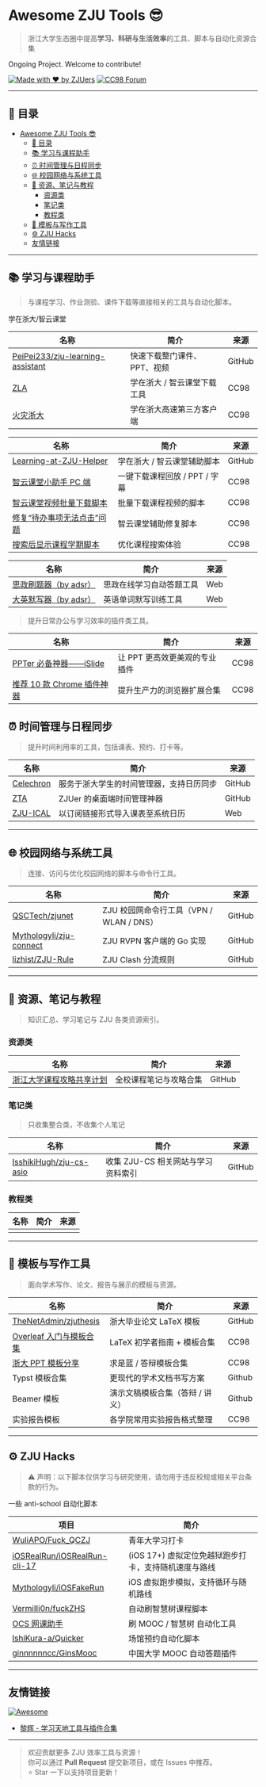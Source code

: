 # Awesome ZJU Tools 😎

> 浙江大学生态圈中提高**学习、科研与生活效率**的工具、脚本与自动化资源合集

Ongoing Project. Welcome to contribute!

[![Made with ❤️ by ZJUers](https://img.shields.io/badge/Made%20with%20❤️%20by-ZJUers-blue.svg)]() [![CC98 Forum](https://img.shields.io/badge/CC98-%E6%B5%99%E5%A4%A7%E8%AE%BA%E5%9D%9B-green)](https://www.cc98.org)

---

## 📘 目录
- [Awesome ZJU Tools 😎](#awesome-zju-tools-)
  - [📘 目录](#-目录)
  - [📚 学习与课程助手](#-学习与课程助手)
  - [⏰ 时间管理与日程同步](#-时间管理与日程同步)
  - [🌐 校园网络与系统工具](#-校园网络与系统工具)
  - [📓 资源、笔记与教程](#-资源笔记与教程)
    - [资源类](#资源类)
    - [笔记类](#笔记类)
    - [教程类](#教程类)
  - [🧮 模板与写作工具](#-模板与写作工具)
  - [⚙️ ZJU Hacks](#️-zju-hacks)
  - [友情链接](#友情链接)

---

## 📚 学习与课程助手

> 与课程学习、作业测验、课件下载等直接相关的工具与自动化脚本。

学在浙大/智云课堂

| 名称 | 简介 | 来源 |
|------|------|------|
| [PeiPei233/zju-learning-assistant](https://github.com/PeiPei233/zju-learning-assistant) | 快速下载整门课件、PPT、视频 | GitHub |
| [ZLA](https://www.cc98.org/topic/5860105) | 学在浙大 / 智云课堂下载工具 | CC98 |
| [火灾浙大](https://www.cc98.org/topic/6114449) | 学在浙大高速第三方客户端 | CC98 |

| 名称 | 简介 | 来源 |
|------|------|------|
| [Learning-at-ZJU-Helper](https://github.com/memset0/Learning-at-ZJU-Helper) | 学在浙大 / 智云课堂辅助脚本 | GitHub |
| [智云课堂小助手 PC 端](https://www.cc98.org/topic/5648174) | 一键下载课程回放 / PPT / 字幕 | CC98 |
| [智云课堂视频批量下载脚本](https://www.cc98.org/topic/6020806) | 批量下载课程视频的脚本 | CC98 |
| [修复“待办事项无法点击”问题](https://www.cc98.org/topic/6015122) | 智云课堂辅助修复脚本 | CC98 |
| [搜索后显示课程学期脚本](https://www.cc98.org/topic/5924992) | 优化课程搜索体验 | CC98 |

| 名称 | 简介 | 来源 |
|------|------|------|
| [思政刷题器（by adsr）](https://study.zjueva.net/) | 思政在线学习自动答题工具 | Web |
| [大英默写器（by adsr）](https://eng.zjueva.net/) | 英语单词默写训练工具 | Web |


> 提升日常办公与学习效率的插件类工具。

| 名称 | 简介 | 来源 |
|------|------|------|
| [PPTer 必备神器——iSlide](https://www.cc98.org/topic/5011137) | 让 PPT 更高效更美观的专业插件 | CC98 |
| [推荐 10 款 Chrome 插件神器](https://www.cc98.org/topic/5148185) | 提升生产力的浏览器扩展合集 | CC98 |



## ⏰ 时间管理与日程同步

> 提升时间利用率的工具，包括课表、预约、打卡等。

| 名称 | 简介 | 来源 |
|------|------|------|
| [Celechron](https://github.com/Celechron/Celechron) | 服务于浙大学生的时间管理器，支持日历同步 | GitHub |
| [ZTA](https://github.com/wdtjm/zta) | ZJUer 的桌面端时间管理神器 | GitHub |
| [ZJU-ICAL](https://ical.raynor.top/static) | 以订阅链接形式导入课表至系统日历 | Web |

---

## 🌐 校园网络与系统工具

> 连接、访问与优化校园网络的脚本与命令行工具。

| 名称 | 简介 | 来源 |
|------|------|------|
| [QSCTech/zjunet](https://github.com/QSCTech/zjunet) | ZJU 校园网命令行工具（VPN / WLAN / DNS） | GitHub |
| [Mythologyli/zju-connect](https://github.com/Mythologyli/zju-connect) | ZJU RVPN 客户端的 Go 实现 | GitHub |
| [lizhist/ZJU-Rule](https://github.com/lizhist/ZJU-Rule) | ZJU Clash 分流规则 | GitHub |



---

## 📓 资源、笔记与教程

> 知识汇总、学习笔记与 ZJU 各类资源索引。

### 资源类

| 名称 | 简介 | 来源 |
|------|------|------|
| [浙江大学课程攻略共享计划](https://github.com/QSCTech/zju-icicles) | 全校课程笔记与攻略合集 | GitHub |

### 笔记类
> 只收集整合类，不收集个人笔记


| 名称 | 简介 | 来源 |
|------|------|------|
| [IsshikiHugh/zju-cs-asio](https://github.com/IsshikiHugh/zju-cs-asio) | 收集 ZJU-CS 相关网站与学习资料索引 | GitHub |

### 教程类
| 名称 | 简介 | 来源 |
|------|------|------|
|||



---

## 🧮 模板与写作工具

> 面向学术写作、论文、报告与展示的模板与资源。

| 名称 | 简介 | 来源 |
|------|------|------|
| [TheNetAdmin/zjuthesis](https://github.com/TheNetAdmin/zjuthesis) | 浙大毕业论文 LaTeX 模板 | GitHub |
| [Overleaf 入门与模板合集](https://www.cc98.org/topic/5929587) | LaTeX 初学者指南 + 模板合集 | CC98 |
| [浙大 PPT 模板分享](https://www.cc98.org/topic/5906507) | 求是蓝 / 答辩模板合集 | CC98 |
| Typst 模板合集 | 更现代的学术文档书写方案 | Github |
| Beamer 模板 | 演示文稿模板合集（答辩 / 讲义） | Github |
| 实验报告模板 | 各学院常用实验报告格式整理 | CC98 |

---

## ⚙️ ZJU Hacks

> ⚠️ 声明：以下脚本仅供学习与研究使用，请勿用于违反校规或相关平台条款的行为。  

一些 anti-school 自动化脚本

| 项目 | 简介 |
|------|------|
| [WuliAPO/Fuck_QCZJ](https://github.com/WuliAPO/Fuck_QCZJ) | 青年大学习打卡 |
| [iOSRealRun/iOSRealRun-cli-17](https://github.com/iOSRealRun/iOSRealRun-cli-17) | (iOS 17+) 虚拟定位免越狱跑步打卡，支持随机速度与路线 |
| [Mythologyli/iOSFakeRun](https://github.com/Mythologyli/iOSFakeRun) | iOS 虚拟跑步模拟，支持循环与随机路线 |
| [VermiIIi0n/fuckZHS](https://github.com/VermiIIi0n/fuckZHS) | 自动刷智慧树课程脚本 |
| [OCS 网课助手](https://docs.ocsjs.com/docs/quickly-start/) | 刷 MOOC / 智慧树 自动化工具 |
| [IshiKura-a/Quicker](https://github.com/IshiKura-a/Quicker) | 场馆预约自动化脚本 |
| [ginnnnnncc/GinsMooc](https://github.com/ginnnnnncc/GinsMooc) | 中国大学 MOOC 自动答题插件 |

---

## 友情链接
[![Awesome](https://awesome.re/badge.svg)](https://awesome.re)
- [黎辉 - 学习天地工具与插件合集](https://www.cc98.org/topic/6054386)


---

> 欢迎贡献更多 ZJU 效率工具与资源！  
> 你可以通过 **Pull Request** 提交新项目，或在 Issues 中推荐。  
> ⭐ Star 一下以支持项目更新！
